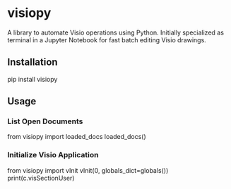 # visiopy

A library to automate Visio operations using Python.
Initially specialized as terminal in a Jupyter Notebook for fast batch editing Visio drawings.

## Installation

pip install visiopy

## Usage
### List Open Documents
from visiopy import loaded_docs
loaded_docs()

### Initialize Visio Application
from visiopy import vInit
vInit(0, globals_dict=globals())
print(c.visSectionUser)
